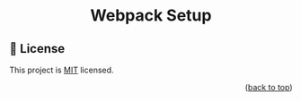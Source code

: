 <a name="readme-top"></a>

<div align="center">

<!-- MAIN HEADING -->

  <h1><b>Webpack Setup</b></h1>

</div>

<!-- LICENSE -->

## 📝 License <a name="license"></a>

This project is [MIT](./LICENSE) licensed.

<p align="right">(<a href="#readme-top">back to top</a>)</p>
